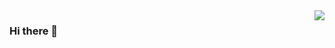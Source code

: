 <img align="right" src="https://github-readme-stats.vercel.app/api?username=zoctan&show_icons=true&icon_color=5094F0&text_color=&bg_color=ffffff&hide_title=true" />

### Hi there 👋

<!--
**Zoctan/Zoctan** is a ✨ _special_ ✨ repository because its `README.md` (this file) appears on your GitHub profile.

Here are some ideas to get you started:

- 🔭 I’m currently working on TV station.
- 🌱 I’m currently learning ...
- 👯 I’m looking to collaborate on ...
- 🤔 I’m looking for help with ...
- 💬 Ask me about ...
- 📫 How to reach me: ...
- 😄 Pronouns: ...
- ⚡ Fun fact: ...
-->
